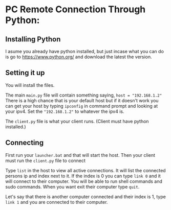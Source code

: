 # PC Remote Connection Through Python:

## Installing Python
I asume you already have python installed, but just incase what you can do is go to https://www.python.org/ and download the latest the version.

## Setting it up
You will install the files.

The main `main.py` file will contain something saying, `host = "192.168.1.2"` There is a high chance that is your default host but if it doesn't work you can get your host by typing
`ipconfig` in command prompt and looking at your ipv4. Set the `"192.168.1.2"` to whatever the ipv4 is.

The `client.py` file is what your client runs. (Client must have python installed.)

## Connecting

First run your `launcher.bat` and that will start the host. Then your client must run the `client.py` file to connect

Type `list` in the host to view all active connections. It will list the connected persons ip and index next to it.
If the index is 0 you can type `link 0` and it will connect to their computer. You will be able to run shell commands
and sudo commands. When you want exit their computer type `quit`.

Let's say that there is another computer connected and their index is 1, type `link 1` and you are connected to their computer.
